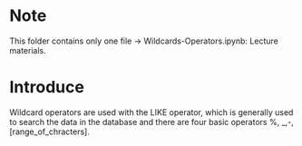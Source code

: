 # Note
This folder contains only one file -> Wildcards-Operators.ipynb: Lecture materials.
# Introduce
Wildcard operators are used with the LIKE operator, which is generally used to search the data in the database and there are four basic operators %, _,-,[range_of_chracters].
